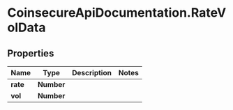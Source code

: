 # CoinsecureApiDocumentation.RateVolData

## Properties
Name | Type | Description | Notes
------------ | ------------- | ------------- | -------------
**rate** | **Number** |  | 
**vol** | **Number** |  | 


